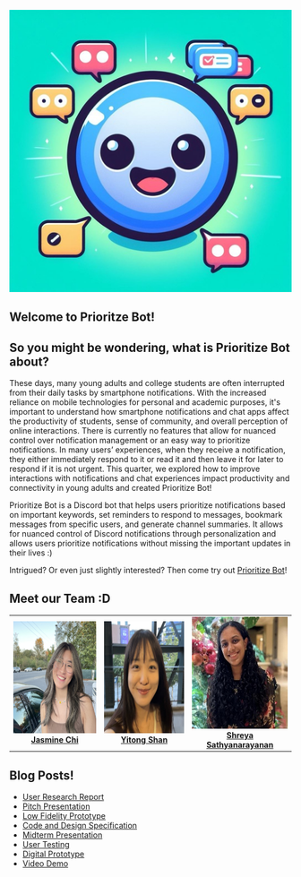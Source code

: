 ![Prioritze Bot!](images/logo.jpeg)
## Welcome to Prioritze Bot!

## So you might be wondering, what is Prioritize Bot about?
These days, many young adults and college students are often interrupted from their daily tasks by smartphone notifications. With the increased reliance on mobile technologies for personal and academic purposes, it's important to understand how smartphone notifications and chat apps affect the productivity of students, sense of community, and overall perception of online interactions. There is currently no features that allow for nuanced control over notification management or an easy way to prioritize notifications. In many users’ experiences, when they receive a notification, they either immediately respond to it or read it and then leave it for later to respond if it is not urgent. This quarter, we explored how to improve interactions with notifications and chat experiences impact productivity and connectivity in young adults and created Prioritize Bot!

Prioritize Bot is a Discord bot that helps users prioritize notifications based on important keywords, set reminders to respond to messages, bookmark messages from specific users, and generate channel summaries. It allows for nuanced control of Discord notifications through personalization and allows users prioritize notifications without missing the important updates in their lives :)

Intrigued? Or even just slightly interested? Then come try out [Prioritize Bot](https://github.com/UWSocialComputing/Currently-in-progress-code)!

## Meet our Team :D

<table>
<tr>
  <td align="center">
    <img src="images/JasminePhoto.JPG" width="200" height="200" alt="Jasmine Chi"/><br>
    <strong><a href="https://www.linkedin.com/in/jjasminechii/">Jasmine Chi</a></strong>
  </td>
  <td align="center">
    <img src="images/YitongPhoto.jpeg" width="200" height="200" alt="Yitong Shan"/><br>
    <strong><a href="https://www.linkedin.com/in/yitong-shan/">Yitong Shan</a></strong>
  </td>
  <td align="center">
    <img src="images/ShreyaPhoto.jpg" width="200" height="200" alt="Shreya Sathyanarayanan"/><br>
    <strong><a href="https://www.linkedin.com/in/shreya-s-427807202/">Shreya Sathyanarayanan</a></strong>
  </td>
</tr>
</table>

## Blog Posts!

* [User Research Report](/G1.md)
* [Pitch Presentation](/G2.md)
* [Low Fidelity Prototype](/G3.md)
* [Code and Design Specification](/G4.md)
* [Midterm Presentation](/G5.md)
* [User Testing](/G6.md)
* [Digital Prototype](/G7.md)
* [Video Demo](/G8.md)